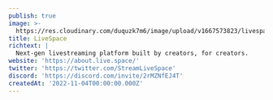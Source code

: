 ```yaml
---
publish: true
image: >-
  https://res.cloudinary.com/duquzk7m6/image/upload/v1667573823/livespace_logo_mfijgp.jpg
title: LiveSpace
richtext: |
  Next-gen livestreaming platform built by creators, for creators.
website: 'https://about.live.space/'
twitter: 'https://twitter.com/StreamLiveSpace'
discord: 'https://discord.com/invite/2rMZNfEJ4T'
createdAt: '2022-11-04T00:00:00.000Z'
---
```


